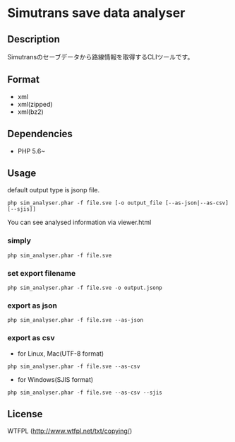 # Simutrans save data analyser

## Description
Simutransのセーブデータから路線情報を取得するCLIツールです。

## Format
- xml
- xml(zipped)
- xml(bz2)

## Dependencies
- PHP 5.6~

## Usage
default output type is jsonp file.
```
php sim_analyser.phar -f file.sve [-o output_file [--as-json|--as-csv] [--sjis]]
```
You can see analysed information via viewer.html

### simply
```
php sim_analyser.phar -f file.sve
```

### set export filename
```
php sim_analyser.phar -f file.sve -o output.jsonp
```


### export as json
```
php sim_analyser.phar -f file.sve --as-json
```

### export as csv
- for Linux, Mac(UTF-8 format)
```
php sim_analyser.phar -f file.sve --as-csv
```
- for Windows(SJIS format)
```
php sim_analyser.phar -f file.sve --as-csv --sjis
```

## License
WTFPL (http://www.wtfpl.net/txt/copying/)